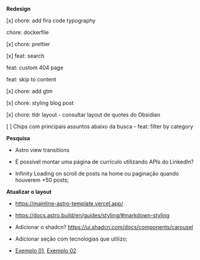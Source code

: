 **Redesign**

[x] chore: add fira code typography

chore: dockerfile

[x] chore: prettier

[x] feat: search

feat: custom 404 page

feat: skip to content

[x] chore: add gtm

[x] chore: styling blog post

[x] chore: tldr layout - consultar layout de quotes do Obsidian

[ ] Chips com principais assuntos abaixo da busca - feat: filter by category

**Pesquisa**

- Astro view transitions

- É possível montar uma página de currículo utilizando APIs do LinkedIn?

- Infinity Loading on scroll de posts na home ou paginação quando houverem +50 posts;

**Atualizar o layout**

- https://mainline-astro-template.vercel.app/
- https://docs.astro.build/en/guides/styling/#markdown-styling
- Adicionar o shadcn? https://ui.shadcn.com/docs/components/carousel

- Adicionar seção com tecnologias que utilizo;
- [Exemplo 01](https://preview.themeforest.net/item/arter-cv-resume-portfolio-web-app-template/full_screen_preview/27008333?_ga=2.216075988.370116323.1607660090-1265588602.1607660075), [Exemplo 02](https://preview.themeforest.net/item/oblas-angular-portfolio-web-application/full_screen_preview/23654405?_ga=2.172633248.2001170672.1607660092-1265588602.1607660075)
